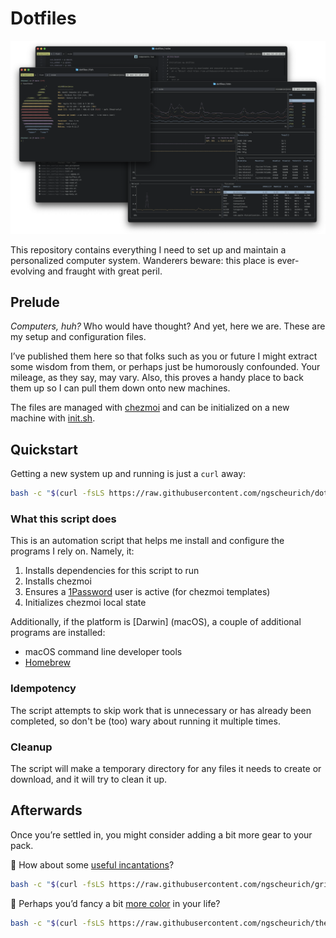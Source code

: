 # Dotfiles

![A collection of terminal emulator windows runnning fastfetch, btm, and Neovim.](screenshot.png)

This repository contains everything I need to set up and maintain a personalized computer system. Wanderers beware: this place is ever-evolving and fraught with great peril.

## Prelude

_Computers, huh?_ Who would have thought? And yet, here we are. These are my setup and configuration files.

I’ve published them here so that folks such as you or future I might extract some wisdom from them, or perhaps just be humorously confounded. Your mileage, as they say, may vary. Also, this proves a handy place to back them up so I can pull them down onto new machines.

The files are managed with [chezmoi] and can be initialized on a new machine with [init.sh].

## Quickstart

Getting a new system up and running is just a `curl` away:

```sh
bash -c "$(curl -fsLS https://raw.githubusercontent.com/ngscheurich/dotfiles/main/init.sh)"
```

### What this script does

This is an automation script that helps me install and configure the programs I rely on. Namely, it:

1. Installs dependencies for this script to run
2. Installs chezmoi
3. Ensures a [1Password] user is active (for chezmoi templates)
4. Initializes chezmoi local state

Additionally, if the platform is [Darwin] (macOS), a couple of additional programs are installed:

- macOS command line developer tools
- [Homebrew]

### Idempotency

The script attempts to skip work that is unnecessary or has already been completed, so don't be (too) wary about running it multiple times.

### Cleanup

The script will make a temporary directory for any files it needs to create or download, and it will try to clean it up.

## Afterwards

Once you’re settled in, you might consider adding a bit more gear to your pack.

📖 How about some [useful incantations]?

```sh
bash -c "$(curl -fsLS https://raw.githubusercontent.com/ngscheurich/grimoire/main/init.sh)"
```

🎨 Perhaps you’d fancy a bit [more color] in your life?

```sh
bash -c "$(curl -fsLS https://raw.githubusercontent.com/ngscheurich/themes/main/init.sh)"
```

[1password]: https://1password.com/
[chezmoi]: https://www.chezmoi.io/
[homebrew]: https://brew.sh/
[init.sh]: init.sh
[more color]: https://github.com/ngscheurich/themes
[useful incantations]: https://github.com/ngscheurich/grimoire
